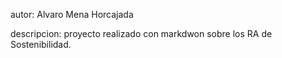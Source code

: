 autor: Alvaro Mena Horcajada

descripcion: proyecto realizado con markdwon sobre los RA de Sostenibilidad.
